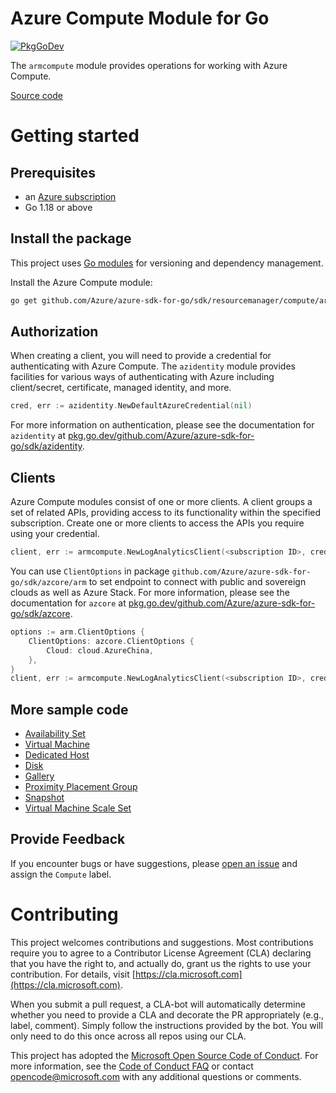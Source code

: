 # Azure Compute Module for Go

[![PkgGoDev](https://pkg.go.dev/badge/github.com/Azure/azure-sdk-for-go/sdk/resourcemanager/compute/armcompute/v3)](https://pkg.go.dev/github.com/Azure/azure-sdk-for-go/sdk/resourcemanager/compute/armcompute/v3)

The `armcompute` module provides operations for working with Azure Compute.

[Source code](https://github.com/Azure/azure-sdk-for-go/tree/main/sdk/resourcemanager/compute/armcompute)

# Getting started

## Prerequisites

- an [Azure subscription](https://azure.microsoft.com/free/)
- Go 1.18 or above

## Install the package

This project uses [Go modules](https://github.com/golang/go/wiki/Modules) for versioning and dependency management.

Install the Azure Compute module:

```sh
go get github.com/Azure/azure-sdk-for-go/sdk/resourcemanager/compute/armcompute/v3
```

## Authorization

When creating a client, you will need to provide a credential for authenticating with Azure Compute.  The `azidentity` module provides facilities for various ways of authenticating with Azure including client/secret, certificate, managed identity, and more.

```go
cred, err := azidentity.NewDefaultAzureCredential(nil)
```

For more information on authentication, please see the documentation for `azidentity` at [pkg.go.dev/github.com/Azure/azure-sdk-for-go/sdk/azidentity](https://pkg.go.dev/github.com/Azure/azure-sdk-for-go/sdk/azidentity).

## Clients

Azure Compute modules consist of one or more clients.  A client groups a set of related APIs, providing access to its functionality within the specified subscription.  Create one or more clients to access the APIs you require using your credential.

```go
client, err := armcompute.NewLogAnalyticsClient(<subscription ID>, cred, nil)
```

You can use `ClientOptions` in package `github.com/Azure/azure-sdk-for-go/sdk/azcore/arm` to set endpoint to connect with public and sovereign clouds as well as Azure Stack. For more information, please see the documentation for `azcore` at [pkg.go.dev/github.com/Azure/azure-sdk-for-go/sdk/azcore](https://pkg.go.dev/github.com/Azure/azure-sdk-for-go/sdk/azcore).

```go
options := arm.ClientOptions {
    ClientOptions: azcore.ClientOptions {
        Cloud: cloud.AzureChina,
    },
}
client, err := armcompute.NewLogAnalyticsClient(<subscription ID>, cred, &options)
```

## More sample code

- [Availability Set](https://aka.ms/azsdk/go/mgmt/samples?path=sdk/resourcemanager/compute/availabilityset)
- [Virtual Machine](https://aka.ms/azsdk/go/mgmt/samples?path=sdk/resourcemanager/compute/create_vm)
- [Dedicated Host](https://aka.ms/azsdk/go/mgmt/samples?path=sdk/resourcemanager/compute/dedicated_host)
- [Disk](https://aka.ms/azsdk/go/mgmt/samples?path=sdk/resourcemanager/compute/disk)
- [Gallery](https://aka.ms/azsdk/go/mgmt/samples?path=sdk/resourcemanager/compute/gallery)
- [Proximity Placement Group](https://aka.ms/azsdk/go/mgmt/samples?path=sdk/resourcemanager/compute/proximity)
- [Snapshot](https://aka.ms/azsdk/go/mgmt/samples?path=sdk/resourcemanager/compute/snapshot)
- [Virtual Machine Scale Set](https://aka.ms/azsdk/go/mgmt/samples?path=sdk/resourcemanager/compute/vmscaleset)

## Provide Feedback

If you encounter bugs or have suggestions, please
[open an issue](https://github.com/Azure/azure-sdk-for-go/issues) and assign the `Compute` label.

# Contributing

This project welcomes contributions and suggestions. Most contributions require
you to agree to a Contributor License Agreement (CLA) declaring that you have
the right to, and actually do, grant us the rights to use your contribution.
For details, visit [https://cla.microsoft.com](https://cla.microsoft.com).

When you submit a pull request, a CLA-bot will automatically determine whether
you need to provide a CLA and decorate the PR appropriately (e.g., label,
comment). Simply follow the instructions provided by the bot. You will only
need to do this once across all repos using our CLA.

This project has adopted the
[Microsoft Open Source Code of Conduct](https://opensource.microsoft.com/codeofconduct/).
For more information, see the
[Code of Conduct FAQ](https://opensource.microsoft.com/codeofconduct/faq/)
or contact [opencode@microsoft.com](mailto:opencode@microsoft.com) with any
additional questions or comments.
